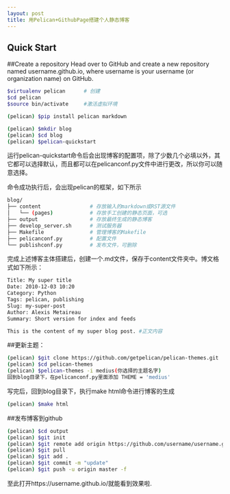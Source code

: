 ```yaml
---
layout: post
title: 用Pelican+GithubPage搭建个人静态博客
---
```


## Quick Start

##Create a repository
Head over to GitHub and create a new repository named username.github.io, where username is your username (or organization name) on GitHub.

``` bash
$virtualenv pelican      # 创建
$cd pelican
$source bin/activate     #激活虚拟环境
```

``` bash
(pelican) $pip install pelican markdown 
```
``` bash
(pelican) $mkdir blog
(pelican) $cd blog
(pelican) $pelican-quickstart
```
运行pelican-quickstart命令后会出现博客的配置项，除了少数几个必填以外，其它都可以选择默认，而且都可以在pelicanconf.py文件中进行更改，所以你可以随意选择。

命令成功执行后，会出现pelican的框架，如下所示

``` bash
blog/
├── content                # 存放输入的markdown或RST源文件
│   └── (pages)            # 存放手工创建的静态页面，可选
├── output                 # 存放最终生成的静态博客
├── develop_server.sh      # 测试服务器
├── Makefile               # 管理博客的Makefile
├── pelicanconf.py         # 配置文件
└── publishconf.py         # 发布文件，可删除
```

完成上述博客主体搭建后，创建一个.md文件，保存于content文件夹中。博文格式如下所示：
``` bash
Title: My super title
Date: 2010-12-03 10:20
Category: Python
Tags: pelican, publishing
Slug: my-super-post
Author: Alexis Metaireau
Summary: Short version for index and feeds

This is the content of my super blog post. #正文内容
```

##更新主题：

``` bash
(pelican) $git clone https://github.com/getpelican/pelican-themes.git
(pelican) $cd pelican-themes
(pelican) $pelican-themes -i medius(你选择的主题名字)
回到blog目录下，在pelicanconf.py里面添加 THEME = 'medius'
```
写完后，回到blog目录下，执行make html命令进行博客的生成
``` bash
(pelican) $make html
```
##发布博客到github

``` bash
(pelican) $cd output
(pelican) $git init
(pelican) $git remote add origin https://github.com/username/username.github.io.git
(pelican) $git pull
(pelican) $git add .
(pelican) $git commit -m "update"
(pelican) $git push -u origin master -f
```
至此打开https://username.github.io/就能看到效果啦.





